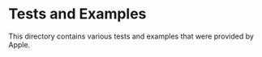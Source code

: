# Tests and Examples

This directory contains various tests and examples that were provided by Apple.